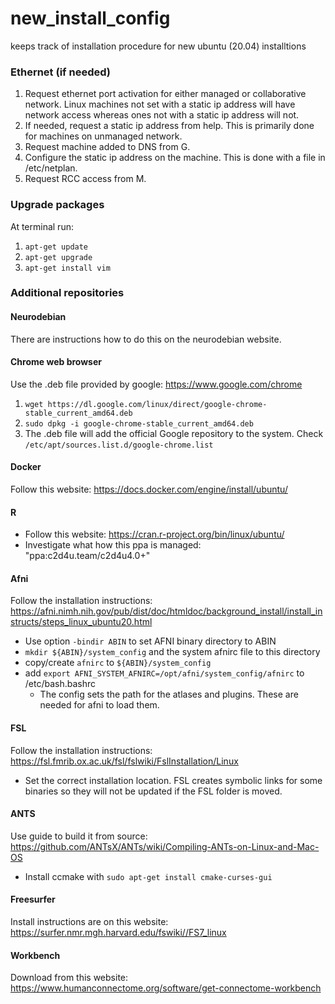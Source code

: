 # new_install_config
keeps track of installation procedure for new ubuntu (20.04) installtions

### Ethernet (if needed)
1. Request ethernet port activation for either managed or collaborative network. Linux machines not set with a static ip address will have network access whereas ones not with a static ip address will not.
2. If needed, request a static ip address from help. This is primarily done for machines on unmanaged network.
3. Request machine added to DNS from G.
4. Configure the static ip address on the machine. This is done with a file in /etc/netplan.
5. Request RCC access from M.

### Upgrade packages
At terminal run:
1. `apt-get update`
2. `apt-get upgrade`
3. `apt-get install vim`

### Additional repositories

#### Neurodebian
There are instructions how to do this on the neurodebian website.

#### Chrome web browser
Use the .deb file provided by google: https://www.google.com/chrome
1. `wget https://dl.google.com/linux/direct/google-chrome-stable_current_amd64.deb`
2. `sudo dpkg -i google-chrome-stable_current_amd64.deb`
3. The .deb file will add the official Google repository to the system. Check `/etc/apt/sources.list.d/google-chrome.list`

#### Docker
Follow this website: https://docs.docker.com/engine/install/ubuntu/

#### R
* Follow this website: https://cran.r-project.org/bin/linux/ubuntu/
* Investigate what how this ppa is managed: "ppa:c2d4u.team/c2d4u4.0+"

#### Afni
Follow the installation instructions: https://afni.nimh.nih.gov/pub/dist/doc/htmldoc/background_install/install_instructs/steps_linux_ubuntu20.html
* Use option `-bindir ABIN` to set AFNI binary directory to ABIN
* `mkdir ${ABIN}/system_config` and the system afnirc file to this directory
* copy/create `afnirc` to `${ABIN}/system_config`
* add `export AFNI_SYSTEM_AFNIRC=/opt/afni/system_config/afnirc` to /etc/bash.bashrc
  * The config sets the path for the atlases and plugins. These are needed for afni to load them.

#### FSL
Follow the installation instructions: https://fsl.fmrib.ox.ac.uk/fsl/fslwiki/FslInstallation/Linux
* Set the correct installation location. FSL creates symbolic links for some binaries so they will not be updated if the FSL folder is moved.

#### ANTS
Use guide to build it from source: https://github.com/ANTsX/ANTs/wiki/Compiling-ANTs-on-Linux-and-Mac-OS
* Install ccmake with `sudo apt-get install cmake-curses-gui`

#### Freesurfer
Install instructions are on this website: https://surfer.nmr.mgh.harvard.edu/fswiki//FS7_linux

#### Workbench
Download from this website: https://www.humanconnectome.org/software/get-connectome-workbench
